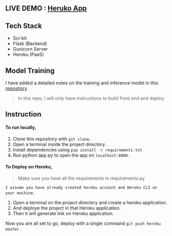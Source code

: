 ## LIVE DEMO : [Heruko App](https://breast-cancer-11.herokuapp.com/)

## Tech Stack
 - Sci-kit
 - Flask (Backend)
 - Gunicorn Server
 - Heroku (PaaS)

## Model Training
  I have added a detailed notes on the training and inference model in this [repository](https://github.com/sachin778899/Heart-Disease-Detection).
> In this repo, I will only have instructions to build front end and deploy.


## Instruction
#### To run locally,
1. Clone this repository with ```git clone```.
2. Open a terminal inside the project directory.
3. Install dependencies using ```pip install -r requirements.txt```
4. Run python app.py to open the app on ```localhost:8000```.

#### To Deploy on Heroku,

> Make sure you have all the requirements in requirements.py

```I assume you have already created heroku account and Heroku CLI on your machine```.

1. Open a terminal on the project directory and create a heroku application.
2. And deploye the project in that Heroku application.
3. Then it will generate link on Heroku application.

Now you are all set to go, deploy with a single command ```git push heroku master```.

